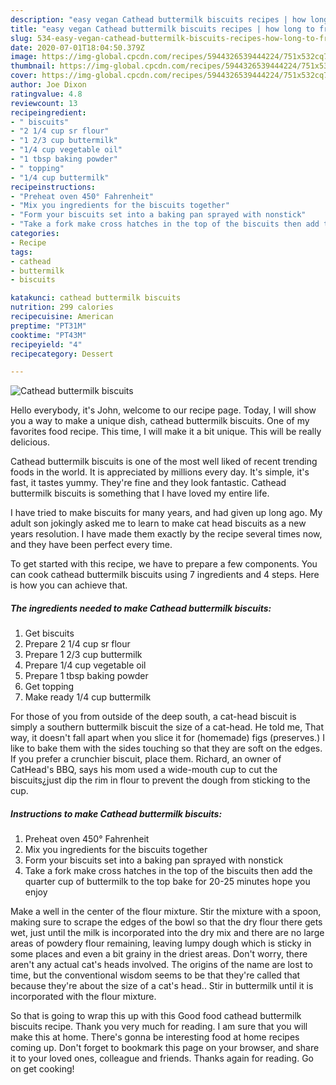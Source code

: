 ```yaml
---
description: "easy vegan Cathead buttermilk biscuits recipes | how long to fry Cathead buttermilk biscuits"
title: "easy vegan Cathead buttermilk biscuits recipes | how long to fry Cathead buttermilk biscuits"
slug: 534-easy-vegan-cathead-buttermilk-biscuits-recipes-how-long-to-fry-cathead-buttermilk-biscuits
date: 2020-07-01T18:04:50.379Z
image: https://img-global.cpcdn.com/recipes/5944326539444224/751x532cq70/cathead-buttermilk-biscuits-recipe-main-photo.jpg
thumbnail: https://img-global.cpcdn.com/recipes/5944326539444224/751x532cq70/cathead-buttermilk-biscuits-recipe-main-photo.jpg
cover: https://img-global.cpcdn.com/recipes/5944326539444224/751x532cq70/cathead-buttermilk-biscuits-recipe-main-photo.jpg
author: Joe Dixon
ratingvalue: 4.8
reviewcount: 13
recipeingredient:
- " biscuits"
- "2 1/4 cup sr flour"
- "1 2/3 cup buttermilk"
- "1/4 cup vegetable oil"
- "1 tbsp baking powder"
- " topping"
- "1/4 cup buttermilk"
recipeinstructions:
- "Preheat oven 450° Fahrenheit"
- "Mix you ingredients for the biscuits together"
- "Form your biscuits set into a baking pan sprayed with nonstick"
- "Take a fork make cross hatches in the top of the biscuits then add the quarter cup of buttermilk to the top bake for 20-25 minutes hope you enjoy"
categories:
- Recipe
tags:
- cathead
- buttermilk
- biscuits

katakunci: cathead buttermilk biscuits 
nutrition: 299 calories
recipecuisine: American
preptime: "PT31M"
cooktime: "PT43M"
recipeyield: "4"
recipecategory: Dessert

---
```



![Cathead buttermilk biscuits](https://img-global.cpcdn.com/recipes/5944326539444224/751x532cq70/cathead-buttermilk-biscuits-recipe-main-photo.jpg)

Hello everybody, it's John, welcome to our recipe page. Today, I will show you a way to make a unique dish, cathead buttermilk biscuits. One of my favorites food recipe. This time, I will make it a bit unique. This will be really delicious.

Cathead buttermilk biscuits is one of the most well liked of recent trending foods in the world. It is appreciated by millions every day. It's simple, it's fast, it tastes yummy. They're fine and they look fantastic. Cathead buttermilk biscuits is something that I have loved my entire life.

I have tried to make biscuits for many years, and had given up long ago. My adult son jokingly asked me to learn to make cat head biscuits as a new years resolution. I have made them exactly by the recipe several times now, and they have been perfect every time.


To get started with this recipe, we have to prepare a few components. You can cook cathead buttermilk biscuits using 7 ingredients and 4 steps. Here is how you can achieve that.

<!--inarticleads1-->

##### The ingredients needed to make Cathead buttermilk biscuits:

1. Get  biscuits
1. Prepare 2 1/4 cup sr flour
1. Prepare 1 2/3 cup buttermilk
1. Prepare 1/4 cup vegetable oil
1. Prepare 1 tbsp baking powder
1. Get  topping
1. Make ready 1/4 cup buttermilk


For those of you from outside of the deep south, a cat-head biscuit is simply a southern buttermilk biscuit the size of a cat-head. He told me, That way, it doesn&#39;t fall apart when you slice it for (homemade) figs (preserves.) I like to bake them with the sides touching so that they are soft on the edges. If you prefer a crunchier biscuit, place them. Richard, an owner of CatHead&#39;s BBQ, says his mom used a wide-mouth cup to cut the biscuits¿just dip the rim in flour to prevent the dough from sticking to the cup. 

<!--inarticleads2-->

##### Instructions to make Cathead buttermilk biscuits:

1. Preheat oven 450° Fahrenheit
1. Mix you ingredients for the biscuits together
1. Form your biscuits set into a baking pan sprayed with nonstick
1. Take a fork make cross hatches in the top of the biscuits then add the quarter cup of buttermilk to the top bake for 20-25 minutes hope you enjoy


Make a well in the center of the flour mixture. Stir the mixture with a spoon, making sure to scrape the edges of the bowl so that the dry flour there gets wet, just until the milk is incorporated into the dry mix and there are no large areas of powdery flour remaining, leaving lumpy dough which is sticky in some places and even a bit grainy in the driest areas. Don&#39;t worry, there aren&#39;t any actual cat&#39;s heads involved. The origins of the name are lost to time, but the conventional wisdom seems to be that they&#39;re called that because they&#39;re about the size of a cat&#39;s head.. Stir in buttermilk until it is incorporated with the flour mixture. 

So that is going to wrap this up with this Good food cathead buttermilk biscuits recipe. Thank you very much for reading. I am sure that you will make this at home. There's gonna be interesting food at home recipes coming up. Don't forget to bookmark this page on your browser, and share it to your loved ones, colleague and friends. Thanks again for reading. Go on get cooking!
